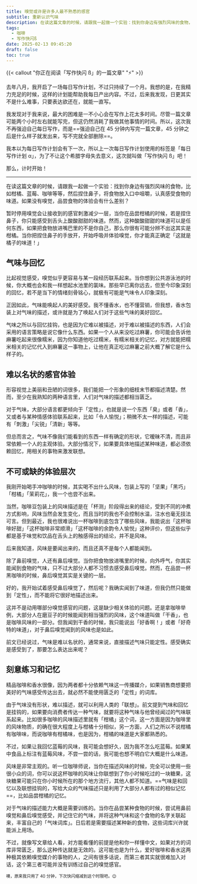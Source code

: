```yaml
---
title: 嗅觉或许是许多人最不熟悉的感官
subtitle: 重新认识气味
description: 在读这篇文章的时候，请跟我一起做一个实验：找到你身边有强烈风味的食物，比如柑橘、蓝莓、咖啡等等，然后捏住鼻子，将食物放入口中咀嚼，认真感受食物的味道。如果没有嗅觉，品尝食物的体验会有什么差别？
tags:
  - 咖啡
  - 写作快闪ß
date: 2025-02-13 09:45:20
draft: false
toc: true
---
```


{{< callout "你正在阅读「写作快闪 ß」的一篇文章" "⚡️" >}}

去年八月，我开启了一场每日写作计划，不过只持续了一个月。我想的是，在我精力充足的时候，这样的计划能帮助我每日产出内容。不过，后来我发现，日更其实不是什么难事，只要表达欲还在，就能一直写。

我发现对于我来说，最大的困难是一不小心会在写作上花太多时间。尽管一篇文章可能两个小时左右就能写完，但这仍然消耗了我做其他事情的时间。所以，这次我不再强迫自己每日写作，而是==强迫自己在 45 分钟内写完一篇文章，45 分钟之后是什么样子就发出来，写不完就全部删除==。

我本以为每日写作计划会有下一次，所以上一次每日写作计划使用的标签是「每日写作计划 α」，为了不让这个希腊字母失去意义，这次就叫做「写作快闪 ß」吧！

那么，计时开始！

---

在读这篇文章的时候，请跟我一起做一个实验：找到你身边有强烈风味的食物，比如柑橘、蓝莓、咖啡等等，然后捏住鼻子，将食物放入口中咀嚼，认真感受食物的味道。如果没有嗅觉，品尝食物的体验会有什么差别？

暂时停用嗅觉会让接收到的感官刺激减少一层，当你在品尝柑橘的时候，若是捏住鼻子，你只能感受到舌头上酸酸甜甜的味道。然而，这种酸酸甜甜的味道可以是任何东西，如果把食物放进嘴巴里的不是你自己，那么你很有可能分辨不出这其实是柑橘。当你把捏住鼻子的手放开，开始呼吸并体验嗅觉，你才能真正确定「这就是橘子的味道！」

## 气味与回忆

比起视觉感受，嗅觉似乎更容易与某一段经历联系起来。当你想到公共游泳池的时候，你大概也会和我一样想起水池里的氯味。那些早已离你远去，但至今印象深刻的回忆，若不是当下的情绪刻骨铭心，就极有可能是气味令人印象深刻。

正因如此，气味能唤起人的美好感受。我不懂香水，也不懂营销，但我想，香水包装上对气味的描述，或许就是为了唤起人们对于这些气味的美好回忆。

气味之所以与回忆挂钩，也是因为它难以被描述，对于难以被描述的东西，人们会采用的语言策略是说它像什么东西。如果一个人从来没吃过麻薯，你可能会告诉他麻薯吃起来很像糯米，因为你知道他吃过糯米，有糯米相关的记忆，对方就能把糯米相关的记忆代入到麻薯这一事物上，让他在真正吃过麻薯之前大概了解它是什么样子的。

## 难以名状的感官体验

形容视觉上美丽和丑陋的词很多，我们能把一个形象的细枝末节都描述清楚。然而，至少在我熟知的两种语言里，人们对气味的描述都相当匮乏。

对于气味，大部分语言都更倾向于「定性」，也就是说一个东西「臭」或者「香」，又或者与某种情感体验联系起来，比如「令人愉悦」；稍微不太一样的描述，可能有「刺激」「尖锐」「清新」等等。

但总而言之，气味不像我们能看到的东西一样有确定的形状，它暧昧不清，而且非常依赖一个人的主观体验。大部分情况下，如果要具体地描述某种味道，都必须依赖回忆，用相关的事物来激发联想。

## 不可或缺的体验层次

我刚开始喝手冲咖啡的时候，其实喝不出什么风味，包装上写的「坚果」「黑巧」「柑橘」「茉莉花」，我一个也尝不出来。

当然，咖啡豆包装上的风味描述是在「杯测」阶段得出来的结论，受到不同的冲煮方式影响，风味当然会发生变化，而且当时的我也不会控制水温，注水也毫无技法可言。但到最近，我也很难说出一杯咖啡到底包含了哪些风味，我能说出「这杯咖啡好甜」「这杯咖啡非常顺滑」「这杯咖啡的余韵令人愉悦」这种评价，但这些似乎都是基于味觉和饮品在舌头上的触感得出的结论，并不是风味。

后来我知道，风味是要闻出来的，而且还真不是每个人都能闻到。

除了鼻前嗅觉，人还有鼻后嗅觉。当你把食物放进嘴里的时候，向外呼气，你其实能闻到食物的气味，只不过大部分人都不习惯去感受鼻后嗅觉。然而，在品尝一杯黑咖啡的时候，鼻后嗅觉其实是关键的一层。

好的，我开始试着感受鼻后嗅觉了，然后呢？我确实闻到了味道，但我仍然只能做到「定性」，而不能将它很好地描述出来。

这并不是动用哪部分嗅觉感官的问题，这是缺少相关体验的问题。还是拿咖啡举例，大部分人在磨豆子的时候能闻到相当强烈的风味，这个味道叫做「干香」，也是咖啡风味的一部分。但我闻到干香的时候，我只能说出「好香啊！」或者「好奇特的味道」，对于鼻后嗅觉闻到的风味也是如此。

前文已经说过，气味是难以名状的，通常来说，直接描述气味只能定性。感受确实是感受到了，那要怎么表达出来呢？

## 刻意练习和记忆

精品咖啡和香水很像，因为两者都十分依赖气味这一传播媒介，如果销售商想要把美好的气味感受传达出去，就必然不能使用匮乏的「定性」的词库。

由于气味没有形状，难以描述，就可以利用人类的「联想」。前文提到气味和回忆是挂钩的，如果要向消费者传达一种气味，就要将这种气味与他曾经闻过的气味联系起来。比如很多咖啡的风味描述里就有「柑橘」这个词，这一方面是因为咖啡里的风味物质，的确在很大程度上与柑橘十分相似，另一方面，人们之所以不说柑橘有咖啡味，而说咖啡有柑橘味，也是因为，柑橘的味道是大家都熟悉的。

不过，如果让我回忆蓝莓的风味，我可能会想好久，因为我不怎么吃蓝莓。如果某中食品上标注有蓝莓风味，不尝一尝的话，我可能也想不明白它大概是什么味道。

风味是非常主观的。听一位咖啡师说，当你在描述风味的时候，完全可以使用一些很小众的词，你可以说这杯咖啡的风味让你联想到了你小时候吃过的一块糖果，这块糖果可能只在你小时候所在的那个地方流行，其他人都不知道。==气味是和回忆以及联想挂钩的，写给大众的气味描述只是利用了大部分人都有过的相似记忆==，比如品尝柑橘的记忆。

对于气味的描述能力大概是需要训练的。当你在品尝某种食物的时候，尝试用鼻前嗅觉和鼻后嗅觉感受，并记住它的气味，并将这种气味和这个食物的名字关联起来，丰富自己的「气味词库」。日后若是需要描述某种新的食物，这些词库兴许就能派上用场。

不过，就像写文章给人看，对方能看懂的前提是他和你一样懂中文，如果对方的词库非常匮乏，那么这种传达就是无效的。这可能也是为什么，爱好咖啡和香水这两种极其依赖嗅觉媒介的事物的人，之间有很多话说，而第三者其实就很难加入对话，这个第三者可能并没有训练过自己的嗅觉感官。

<span style="font-size:80%">噢，原来我只用了 40 分钟，下次快闪缩减到这个时限吧。😉</span>